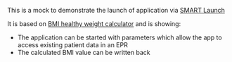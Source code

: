 This is a mock to demonstrate the launch of application via [SMART Launch](https://www.hl7.org/fhir/smart-app-launch/)

It is based on [BMI healthy weight calculator](https://www.nhs.uk/live-well/healthy-weight/bmi-calculator/) and is showing:
- The application can be started with parameters which allow the app to access existing patient data in an EPR
- The calculated BMI value can be written back

